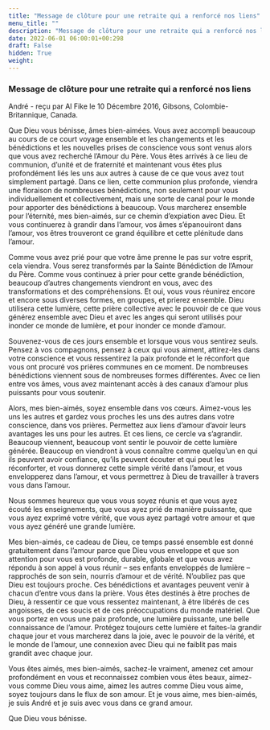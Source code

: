 ```yaml
---
title: "Message de clôture pour une retraite qui a renforcé nos liens"
menu_title: ""
description: "Message de clôture pour une retraite qui a renforcé nos liens"
date: 2022-06-01 06:00:01+00:298
draft: False
hidden: True
weight:
---
```

### Message de clôture pour une retraite qui a renforcé nos liens

André - reçu par Al Fike le 10 Décembre 2016, Gibsons, Colombie-Britannique, Canada.

Que Dieu vous bénisse, âmes bien-aimées. Vous avez accompli beaucoup au cours de ce court voyage ensemble et les changements et les bénédictions et les nouvelles prises de conscience vous sont venus alors que vous avez recherché l’Amour du Père. Vous êtes arrivés à ce lieu de communion, d’unité et de fraternité et maintenant vous êtes plus profondément liés les uns aux autres à cause de ce que vous avez tout simplement partagé. Dans ce lien, cette communion plus profonde, viendra une floraison de nombreuses bénédictions, non seulement pour vous individuellement et collectivement, mais une sorte de canal pour le monde pour apporter des bénédictions à beaucoup. Vous marcherez ensemble pour l’éternité, mes bien-aimés, sur ce chemin d’expiation avec Dieu. Et vous continuerez à grandir dans l’amour, vos âmes s’épanouiront dans l’amour, vos êtres trouveront ce grand équilibre et cette plénitude dans l’amour.

Comme vous avez prié pour que votre âme prenne le pas sur votre esprit, cela viendra. Vous serez transformés par la Sainte Bénédiction de l’Amour du Père. Comme vous continuez à prier pour cette grande bénédiction, beaucoup d’autres changements viendront en vous, avec des transformations et des compréhensions. Et oui, vous vous réunirez encore et encore sous diverses formes, en groupes, et prierez ensemble. Dieu utilisera cette lumière, cette prière collective avec le pouvoir de ce que vous générez ensemble avec Dieu et avec les anges qui seront utilisés pour inonder ce monde de lumière, et pour inonder ce monde d’amour.

Souvenez-vous de ces jours ensemble et lorsque vous vous sentirez seuls. Pensez à vos compagnons, pensez à ceux qui vous aiment, attirez-les dans votre conscience et vous ressentirez la paix profonde et le réconfort que vous ont procuré vos prières communes en ce moment. De nombreuses bénédictions viennent sous de nombreuses formes différentes. Avec ce lien entre vos âmes, vous avez maintenant accès à des canaux d’amour plus puissants pour vous soutenir.

Alors, mes bien-aimés, soyez ensemble dans vos cœurs. Aimez-vous les uns les autres et gardez vous proches les uns des autres dans votre conscience, dans vos prières. Permettez aux liens d’amour d’avoir leurs avantages les uns pour les autres. Et ces liens, ce cercle va s’agrandir. Beaucoup viennent, beaucoup vont sentir le pouvoir de cette lumière générée. Beaucoup en viendront à vous connaître comme quelqu’un en qui ils peuvent avoir confiance, qu’ils peuvent écouter et qui peut les réconforter, et vous donnerez cette simple vérité dans l’amour, et vous envelopperez dans l’amour, et vous permettrez à Dieu de travailler à travers vous dans l’amour.

Nous sommes heureux que vous vous soyez réunis et que vous ayez écouté les enseignements, que vous ayez prié de manière puissante, que vous ayez exprimé votre vérité, que vous ayez partagé votre amour et que vous ayez généré une grande lumière.

Mes bien-aimés, ce cadeau de Dieu, ce temps passé ensemble est donné gratuitement dans l’amour parce que Dieu vous enveloppe et que son attention pour vous est profonde, durable, globale et que vous avez répondu à son appel à vous réunir – ses enfants enveloppés de lumière – rapprochés de son sein, nourris d’amour et de vérité. N’oubliez pas que Dieu est toujours proche. Ces bénédictions et avantages peuvent venir à chacun d’entre vous dans la prière. Vous êtes destinés à être proches de Dieu, à ressentir ce que vous ressentez maintenant, à être libérés de ces angoisses, de ces soucis et de ces préoccupations du monde matériel. Que vous portez en vous une paix profonde, une lumière puissante, une belle connaissance de l’amour. Protégez toujours cette lumière et faites-la grandir chaque jour et vous marcherez dans la joie, avec le pouvoir de la vérité, et le monde de l’amour, une connexion avec Dieu qui ne faiblit pas mais grandit avec chaque jour.

Vous êtes aimés, mes bien-aimés, sachez-le vraiment, amenez cet amour profondément en vous et reconnaissez combien vous êtes beaux, aimez-vous comme Dieu vous aime, aimez les autres comme Dieu vous aime, soyez toujours dans le flux de son amour. Et je vous aime, mes bien-aimés, je suis André et je suis avec vous dans ce grand amour.

Que Dieu vous bénisse.
